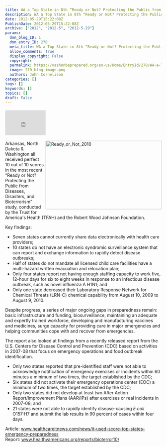 ```yaml
---
title: WA a Top State in 8th “Ready or Not? Protecting the Public from Diseases, Disasters, and Bioterrorism” Report
description: WA a Top State in 8th “Ready or Not? Protecting the Public from Diseases, Disasters, and Bioterrorism” Report
date: 2012-05-29T15:22:08Z
PublishDate: 2012-05-29T15:22:08Z
archive: ["2012", "2012-5", "2012-5-29"]
params:
  dnn_blog_ID: 1
  dnn_entry_ID: 270
  meta_title: WA a Top State in 8th “Ready or Not? Protecting the Public from Diseases, Disasters, and Bioterrorism” Report
  allow_comments: True
  display_copyright: False
  copyright:
  permalink: https://vashonbeprepared.org/en-us/Home/EntryId/270/WA-a-Top-State-in-8th-ldquo-Ready-or-Not-Protecting-the-Public-from-Diseases-Disasters-and-Bioterrorism-rdquo-Report
  image: 270_blog-image.png
  authors: John Cornelison
categories: []
tags: []
keywords: []
topics: []
draft: False
---
```


<div class="wlWriterHeaderFooter" style="float:none; margin:0px; padding:4px 0px 4px 0px;"><iframe src="http://www.facebook.com/widgets/like.php?href=http://vashonbeprepared.org/News/Blogs/VashonPreparedness/tabid/164/EntryId/270/WA-a-Top-State-in-8th-ldquo-Ready-or-Not-Protecting-the-Public-from-Diseases-Disasters-and-Bioterrorism-rdquo-Report.aspx" scrolling="no" frameborder="0" style="border:none; width:130px; height:80px"></iframe></div><p><a href="./images/270/Windows-Live-Writer-WA-Tops_723E-Ready_or_Not_2010_2.jpg"><img style="background-image: none; border-bottom: 0px; border-left: 0px; margin: 0px 0px 5px 5px; padding-left: 0px; padding-right: 0px; display: inline; float: right; border-top: 0px; border-right: 0px; padding-top: 0px" title="Ready_or_Not_2010" border="0" alt="Ready_or_Not_2010" align="right" src="./images/270/Windows-Live-Writer-WA-Tops_723E-Ready_or_Not_2010_thumb.jpg" width="374" height="220" /></a>Arkansas, North Dakota &amp; Washington all received perfect 10 out of 10 scores in the most recent “Ready or Not? Protecting the Public from Diseases, Disasters, and Bioterrorism” study, conducted by the Trust for America's Health (TFAH) and the Robert Wood Johnson Foundation.</p>  <p>Key findings: </p>  <ul>   <li>Seven states cannot currently share data electronically with health care providers; </li>    <li>10 states do not have an electronic syndromic surveillance system that can report and exchange information to rapidly detect disease outbreaks; </li>    <li>Half of states do not mandate all licensed child care facilities have a multi-hazard written evacuation and relocation plan; </li>    <li>Only four states report not having enough staffing capacity to work five, 12-hour days for six to eight weeks in response to an infectious disease outbreak, such as novel influenza A H1N1; and </li>    <li>Only one state decreased their Laboratory Response Network for Chemical Threats (LRN-C) chemical capability from August 10, 2009 to August 9, 2010. </li> </ul>  <p>Despite progress, a series of major ongoing gaps in preparedness remain: basic infrastructure and funding, biosurveillance, maintaining an adequate and expertly trained workforce, developing and manufacturing vaccines and medicines, surge capacity for providing care in major emergencies and helping communities cope with and recover from emergencies.</p>  <p>The report also looked at findings from a recently released report from the U.S. Centers for Disease Control and Prevention (CDC) based on activities in 2007-08 that focus on emergency operations and food outbreak identification.</p>  <ul>   <li>Only two states reported that pre-identified staff were not able to acknowledge notification of emergency exercises or incidents within 60 minutes a minimum of two times, the target established by the CDC;<strong> </strong></li>    <li>Six states did not activate their emergency operations center (EOC) a minimum of two times, the target established by the CDC; </li>    <li>Only two states did not develop at least two After Action Report/Improvement Plans (AAR/IPs) after exercises or real incidents in 2007-08; and </li>    <li>21 states were not able to rapidly identify disease-causing <em>E.coli</em> O157:H7 and submit the lab results in 90 percent of cases within four days. </li> </ul>  <p>Article: <a href="http://www.healthcareitnews.com/news/it-used-score-top-states-emergency-preparedness">www.healthcareitnews.com/news/it-used-score-top-states-emergency-preparedness</a>     <br />Report: <a href="http://www.healthyamericans.org/reports/bioterror10/">www.healthyamericans.org/reports/bioterror10/</a></p>
